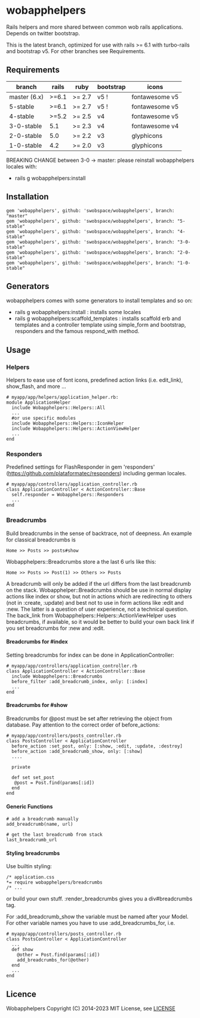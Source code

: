 wobapphelpers
=============
Rails helpers and more shared between common wob rails applications. Depends on twitter bootstrap.

This is the latest branch, optimized for use with rails >= 6.1 with turbo-rails and bootstrap v5. For other branches see Requirements.


Requirements
------------

| branch     | rails | ruby   | bootstrap | icons       |
|------------|-------|--------|-----------|-------------|
| master (6.x) | >=6.1 | >= 2.7 | v5 !      | fontawesome v5 |
| 5-stable   | >=6.1 | >= 2.7 | v5 !      | fontawesome v5 |
| 4-stable   | >=5.2 | >= 2.5 | v4        | fontawesome v5 |
| 3-0-stable | 5.1   | >= 2.3 | v4        | fontawesome v4 |        
| 2-0-stable | 5.0   | >= 2.2 | v3        | glyphicons  |        
| 1-0-stable | 4.2   | >= 2.0 | v3        | glyphicons  |

BREAKING CHANGE between 3-0 -> master: please reinstall wobapphelpers locales with:

  * rails g wobapphelpers:install

Installation
------------

    gem 'wobapphelpers', github: 'swobspace/wobapphelpers', branch: "master"
    gem 'wobapphelpers', github: 'swobspace/wobapphelpers', branch: "5-stable"
    gem 'wobapphelpers', github: 'swobspace/wobapphelpers', branch: "4-stable"
    gem 'wobapphelpers', github: 'swobspace/wobapphelpers', branch: "3-0-stable"
    gem 'wobapphelpers', github: 'swobspace/wobapphelpers', branch: "2-0-stable"
    gem 'wobapphelpers', github: 'swobspace/wobapphelpers', branch: "1-0-stable"

Generators
----------

wobapphelpers comes with some generators to install templates and so on:

  * rails g wobapphelpers:install : installs some locales
  * rails g wobapphelpers:scaffold_templates : installs scaffold erb and templates
and a controller template using simple_form and bootstrap, responders and the
famous respond_with method.

Usage
-----

### Helpers

Helpers to ease use of font icons, predefined action links (i.e. edit_link),
show_flash, and more ...

    # myapp/app/helpers/application_helper.rb:
    module ApplicationHelper
      include Wobapphelpers::Helpers::All
      ...
      #or use specific modules
      include Wobapphelpers::Helpers::IconHelper
      include Wobapphelpers::Helpers::ActionViewHelper
      ...
    end

### Responders

Predefined settings for FlashResponder in gem 'responders'
(https://github.com/plataformatec/responders) including german locales.

    # myapp/app/controllers/application_controller.rb
    class ApplicationController < ActionController::Base
      self.responder = Wobapphelpers::Responders
      ...
    end

### Breadcrumbs

Build breadcrumbs in the sense of backtrace, not of deepness. An example for
classical breadcrumbs is

    Home >> Posts >> posts#show

Wobapphelpers::Breadcrumbs store a the last 6 urls like this:

    Home >> Posts >> Post(1) >> Others >> Posts

A breadcrumb will only be
added if the url differs from the last breadcrumb on the stack.
Wobapphelper::Breadcrumbs should be use in normal display actions like index
or show, but not in actions which are redirecting to others (not in :create,
:update) and best not to use in form actions like :edit and :new. The latter
is a question of user experience, not a technical question. The back_link
from Wobapphelpers::Helpers::ActionViewHelper uses breadcrumbs, if available,
so it would be better to build your own back link if you set breadcrumbs for
:new and :edit.

#### Breadcrumbs for #index

Setting breadcrumbs for index can be done in ApplicationController:

    # myapp/app/controllers/application_controller.rb
    class ApplicationController < ActionController::Base
      include Wobapphelpers::Breadcrumbs
      before_filter :add_breadcrumb_index, only: [:index]
      ...
    end

#### Breadcrumbs for #show

Breadcrumbs for @post must be set after retrieving the object from database.
Pay attention to the correct order of before_actions:

    # myapp/app/controllers/posts_controller.rb
    class PostsController < ApplicationController
      before_action :set_post, only: [:show, :edit, :update, :destroy]
      before_action :add_breadcrumb_show, only: [:show]
      ....

      private

      def set set_post
       @post = Post.find(params[:id])
      end
    end

#### Generic Functions

    # add a breadcrumb manually
    add_breadcrumb(name, url)

    # get the last breadcrumb from stack
    last_breadcrumb_url

#### Styling breadcrumbs

Use builtin styling:

    /* application.css
    *= require wobapphelpers/breadcrumbs
    /* ...

or build your own stuff. :render_breadcrumbs gives you
a div#breadcrumbs tag.


For :add_breadcrumb_show the variable must be named after your Model. For
other variable names you have to use :add_breadcrumbs_for, i.e.

    # myapp/app/controllers/posts_controller.rb
    class PostsController < ApplicationController
      ...
      def show
        @other = Post.find(params[:id])
        add_breadcrumbs_for(@other)
      end
      ...
    end


Licence
-------

Wobapphelpers Copyright (C) 2014-2023
MIT License, see [LICENSE](LICENSE)
